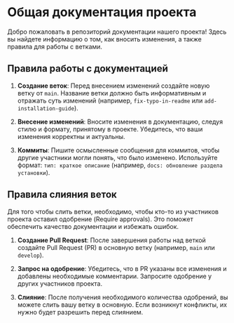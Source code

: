 # Общая документация проекта

Добро пожаловать в репозиторий документации нашего проекта! Здесь вы найдете информацию о том, как вносить изменения, а также правила для работы с ветками.

## Правила работы с документацией

1. **Создание веток**: Перед внесением изменений создайте новую ветку от `main`. Название ветки должно быть информативным и отражать суть изменений (например, `fix-typo-in-readme` или `add-installation-guide`).

2. **Внесение изменений**: Вносите изменения в документацию, следуя стилю и формату, принятому в проекте. Убедитесь, что ваши изменения корректны и актуальны.

3. **Коммиты**: Пишите осмысленные сообщения для коммитов, чтобы другие участники могли понять, что было изменено. Используйте формат: `тип: краткое описание` (например, `docs: обновление раздела установки`).

## Правила слияния веток

Для того чтобы слить ветки, необходимо, чтобы кто-то из участников проекта оставил одобрение (Require approvals). Это поможет обеспечить качество документации и избежать ошибок.

1. **Создание Pull Request**: После завершения работы над веткой создайте Pull Request (PR) в основную ветку (например, `main` или `develop`).

2. **Запрос на одобрение**: Убедитесь, что в PR указаны все изменения и добавлены необходимые комментарии. Запросите одобрение у других участников проекта.

3. **Слияние**: После получения необходимого количества одобрений, вы можете слить вашу ветку в основную. Если возникнут конфликты, их нужно будет разрешить перед слиянием.
